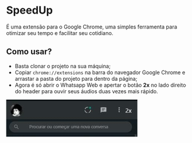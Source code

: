 # SpeedUp 

É uma extensão para o Google Chrome, uma simples ferramenta para otimizar seu tempo e facilitar seu cotidiano. 

## Como usar?

- Basta clonar o projeto na sua máquina;
- Copiar ``chrome://extensions`` na barra do navegador Google Chrome e arrastar a pasta do projeto para dentro da página;  
- Agora é só abrir o Whatsapp Web e apertar o botão **2x** no lado direito do header para ouvir seus áudios duas vezes mais rápido.

![imag](img.jpeg)
